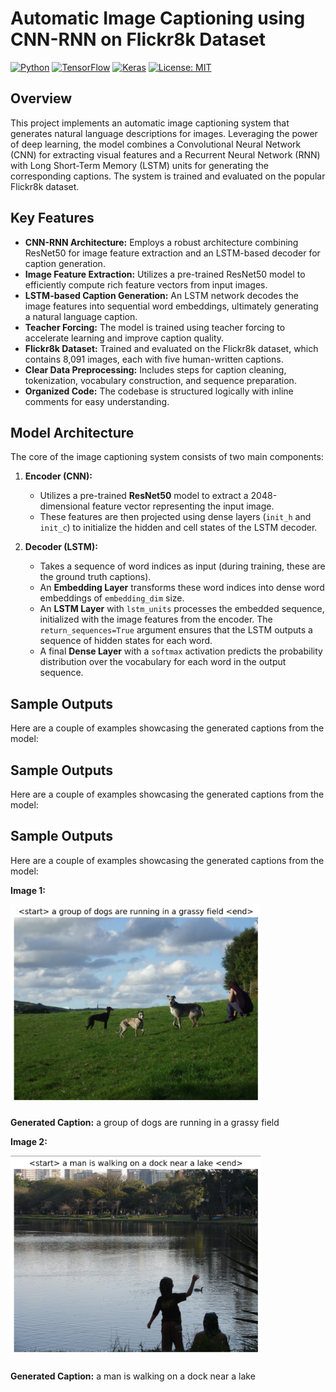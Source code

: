 # Automatic Image Captioning using CNN-RNN on Flickr8k Dataset

[![Python](https://img.shields.io/badge/Python-3.x-blue.svg)](https://www.python.org/)
[![TensorFlow](https://img.shields.io/badge/TensorFlow-%23FF6F00.svg?style=flat&logo=tensorflow&logoColor=white)](https://www.tensorflow.org/)
[![Keras](https://img.shields.io/badge/Keras-%23D00000.svg?style=flat&logo=keras&logoColor=white)](https://keras.io/)
[![License: MIT](https://img.shields.io/badge/License-MIT-yellow.svg)](https://opensource.org/licenses/MIT)

## Overview

This project implements an automatic image captioning system that generates natural language descriptions for images. Leveraging the power of deep learning, the model combines a Convolutional Neural Network (CNN) for extracting visual features and a Recurrent Neural Network (RNN) with Long Short-Term Memory (LSTM) units for generating the corresponding captions. The system is trained and evaluated on the popular Flickr8k dataset.

## Key Features

* **CNN-RNN Architecture:** Employs a robust architecture combining ResNet50 for image feature extraction and an LSTM-based decoder for caption generation.
* **Image Feature Extraction:** Utilizes a pre-trained ResNet50 model to efficiently compute rich feature vectors from input images.
* **LSTM-based Caption Generation:** An LSTM network decodes the image features into sequential word embeddings, ultimately generating a natural language caption.
* **Teacher Forcing:** The model is trained using teacher forcing to accelerate learning and improve caption quality.
* **Flickr8k Dataset:** Trained and evaluated on the Flickr8k dataset, which contains 8,091 images, each with five human-written captions.
* **Clear Data Preprocessing:** Includes steps for caption cleaning, tokenization, vocabulary construction, and sequence preparation.
* **Organized Code:** The codebase is structured logically with inline comments for easy understanding.

## Model Architecture

The core of the image captioning system consists of two main components:

1.  **Encoder (CNN):**
    * Utilizes a pre-trained **ResNet50** model to extract a 2048-dimensional feature vector representing the input image.
    * These features are then projected using dense layers (`init_h` and `init_c`) to initialize the hidden and cell states of the LSTM decoder.

2.  **Decoder (LSTM):**
    * Takes a sequence of word indices as input (during training, these are the ground truth captions).
    * An **Embedding Layer** transforms these word indices into dense word embeddings of `embedding_dim` size.
    * An **LSTM Layer** with `lstm_units` processes the embedded sequence, initialized with the image features from the encoder. The `return_sequences=True` argument ensures that the LSTM outputs a sequence of hidden states for each word.
    * A final **Dense Layer** with a `softmax` activation predicts the probability distribution over the vocabulary for each word in the output sequence.

  ## Sample Outputs

Here are a couple of examples showcasing the generated captions from the model:
## Sample Outputs

Here are a couple of examples showcasing the generated captions from the model:
## Sample Outputs

Here are a couple of examples showcasing the generated captions from the model:

**Image 1:**

<img src="Screenshot From 2025-05-12 02-01-50.png" alt="A group of dogs running in a grassy field" width="400" style="margin-bottom: 10px;">

**Generated Caption:**
<start> a group of dogs are running in a grassy field </end>

**Image 2:**

<img src="Screenshot From 2025-05-12 02-02-38.png" alt="A man is walking on a dock near a lake" width="400" style="margin-bottom: 10px;">

**Generated Caption:**
<start> a man is walking on a dock near a lake </end>
